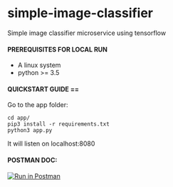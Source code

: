 # simple-image-classifier
Simple image classifier microservice using tensorflow

#### PREREQUISITES FOR LOCAL RUN
- A linux system
- python >= 3.5

#### QUICKSTART GUIDE ==
Go to the app folder:
```
cd app/
pip3 install -r requirements.txt
python3 app.py
```

It will listen on localhost:8080


#### POSTMAN DOC:

[![Run in Postman](https://run.pstmn.io/button.svg)](https://app.getpostman.com/run-collection/bbee16b8f54e415f3da1)
